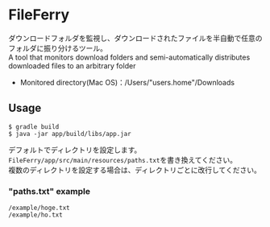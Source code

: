 # FileFerry

ダウンロードフォルダを監視し、ダウンロードされたファイルを半自動で任意のフォルダに振り分けるツール。  
A tool that monitors download folders and semi-automatically distributes downloaded files to an arbitrary folder

- Monitored directory(Mac OS)：/Users/"users.home"/Downloads

## Usage

```
$ gradle build
$ java -jar app/build/libs/app.jar
```

デフォルトでディレクトリを設定します。`FileFerry/app/src/main/resources/paths.txt`を書き換えてください。  
複数のディレクトリを設定する場合は、ディレクトリごとに改行してください。

### "paths.txt" example
```
/example/hoge.txt
/example/ho.txt
```

